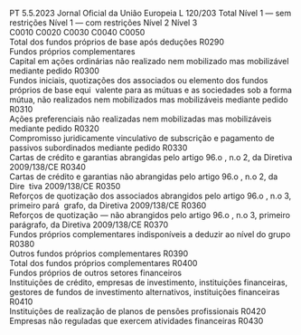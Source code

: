 PT  5.5.2023 Jornal Oficial da União Europeia L 120/203
 Total  Nível 1 — sem 
restrições  Nível 1 — 
com restrições  Nível 2  Nível 3  
C0010  C0020  C0030  C0040  C0050  
Total dos fundos próprios de base após deduções  R0290  
Fundos próprios complementares  
Capital em ações ordinárias não realizado nem mobilizado mas mobilizável mediante pedido  R0300  
Fundos iniciais, quotizações dos associados ou elemento dos fundos próprios de base equi ­
valente para as mútuas e as sociedades sob a forma mútua, não realizados nem mobilizados 
mas mobilizáveis mediante pedido  R0310  
Ações preferenciais não realizadas nem mobilizadas mas mobilizáveis mediante pedido  R0320  
Compromisso juridicamente vinculativo de subscrição e pagamento de passivos subordinados 
mediante pedido  R0330  
Cartas de crédito e garantias abrangidas pelo artigo 96.o , n.o 2, da Diretiva 2009/138/CE  R0340  
Cartas de crédito e garantias não abrangidas pelo artigo 96.o , n.o 2, da Dire ­
tiva 2009/138/CE  R0350  
Reforços de quotização dos associados abrangidos pelo artigo 96.o , n.o 3, primeiro pará ­
grafo, da Diretiva 2009/138/CE  R0360  
Reforços de quotização — não abrangidos pelo artigo 96.o , n.o 3, primeiro parágrafo, da 
Diretiva 2009/138/CE  R0370  
Fundos próprios complementares indisponíveis a deduzir ao nível do grupo  R0380  
Outros fundos próprios complementares  R0390  
Total dos fundos próprios complementares  R0400  
Fundos próprios de outros setores financeiros  
Instituições de crédito, empresas de investimento, instituições financeiras, gestores de fundos 
de investimento alternativos, instituições financeiras  R0410  
Instituições de realização de planos de pensões profissionais  R0420  
Empresas não reguladas que exercem atividades financeiras  R0430
